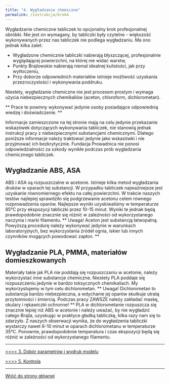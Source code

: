 ```yaml
---
title: "4. Wygładzanie chemiczne"
permalink: /instrukcja/krok4
---
```


Wygładzanie chemiczne tabliczek to opcjonalny krok profesjonalnej obróbki. Nie jest on wymagany, by tabliczki były czytelne - większość wykonywanych przez nas tabliczek nie podlega wygładzaniu.
Ma ono jednak kilka zalet:
* Wygładzone chemicznie tabliczki nabierają błyszczącej, profesjonalnie wyglądającej powierzchni, na której nie widać warstw,
* Punkty Brajlowskie nabierają niemal idealnej kulistości, jak przy wytłoczeniu,
* Przy doborze odpowiednich materiałów istnieje możliwość uzyskania przezroczystości i wykonywania poddruku.

Niestety, wygładzanie chemiczne nie jest procesem prostym i wymaga użycia niebezpiecznych chemikaliów (aceton, chloroform, dichlorometan).

** Prace te powinny wykonywać jedynie osoby posiadające odpowiednią wiedzę i doświadczenie. **

Informacje zamieszczone na tej stronie mają na celu jedynie przekazanie wskazówek dotyczących wykonywania tabliczek, nie stanowią jednak instrukcji pracy z niebezpiecznymi substancjami chemicznymi. Dlatego poniższe informacje należy traktować jedynie jako wskazówki i nie przyjmować ich bezkrytycznie.
Fundacja Prowadnica nie ponosi odpowiedzialności za szkody wynikłe podczas prób wygładzania chemicznego tabliczek.

## Wygładzanie ABS, ASA
ABS i ASA są rozpuszczalne w acetonie. Istnieje kilka metod wygładzania druków w oparach tej substancji. W przypadku tabliczek najważniejsze jest uzyskanie równomiernego efektu na całej powierzchni. W trakcie naszych testów najlepiej sprawdziło się podgrzewanie acetonu celem równego rozprowadzenia oparów.
Najlepsze wyniki uzyskiwaliśmy w temperaturze 85°C przy ekspozycji tabliczki przez 10-15 minut. Wyniki te jednak będą prawdopodobnie znacznie się różnić w zależności od wykorzystanego naczynia i marki filamentu.
** Uwaga! Aceton jest substancją łatwopalną. Powyższą procedurę należy wykonywać jedynie w warunkach laboratoryjnych, bez wykorzystania źródeł ognia, iskier lub innych czynników mogących powodować zapłon. **
## Wygładzanie PLA, PMMA, materiałów domieszkowanych
Materiały takie jak PLA nie poddają się rozpuszczaniu w acetonie, należy wykorzystać inne substancje chemiczne. Niestety PLA poddaje się rozpuszczeniu jedynie w bardzo toksycznych chemikaliach.
My wykorzystujemy w tym celu dichlorometan.
** Uwaga! Dichlorometan to substancja bardzo niebezpieczna, a wdychanie jej oparów skutkuje utratą przytomności i śmiercią. Podczas pracy ZAWSZE należy zakładać maskę, okulary i rękawiczki ochronne! **
PLA w dichlorometanie rozpuszcza się znacznie lepiej niż ABS w acetonie i należy uważać, by nie wygładzić całego Brajla, uzyskując w praktyce gładką tabliczkę, kilka razy nam się to zdarzyło.
Z naszych obserwacji wynika, że do wygładzenia tabliczki wystarczy nawet 6-10 minut w oparach dichlorometanu w temperaturze 35°C. Ponownie, prawdopodobnie temperatura i czas ekspozycji będą się różnić w zależności od wykorzystanego filamentu.

---

[<<<< 3. Dobór parametrów i wydruk modelu](wymagania.md)

[>>>> 5. Kontrola](kontrola.md)

---

[Wróć do strony głównej](../index.md)